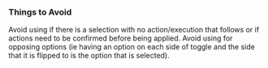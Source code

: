 ### Things to Avoid
Avoid using if there is a selection with no action/execution that follows or if actions need to be confirmed before being applied.
Avoid using for opposing options (ie having an option on each side of toggle and the side that it is flipped to is the option that is selected).

